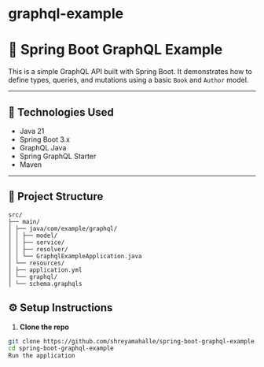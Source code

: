 # graphql-example
# 📘 Spring Boot GraphQL Example

This is a simple GraphQL API built with Spring Boot. It demonstrates how to define types, queries, and mutations using a basic `Book` and `Author` model.

---

## 🚀 Technologies Used

- Java 21
- Spring Boot 3.x
- GraphQL Java
- Spring GraphQL Starter
- Maven

---

## 📁 Project Structure
```
src/
├── main/
│ ├── java/com/example/graphql/
│ │ ├── model/
│ │ ├── service/
│ │ ├── resolver/
│ │ └── GraphqlExampleApplication.java
│ └── resources/
│ ├── application.yml
│ └── graphql/
│ └── schema.graphqls
```


## ⚙️ Setup Instructions

1. **Clone the repo**

```bash
git clone https://github.com/shreyamahalle/spring-boot-graphql-example.git
cd spring-boot-graphql-example
Run the application
```
